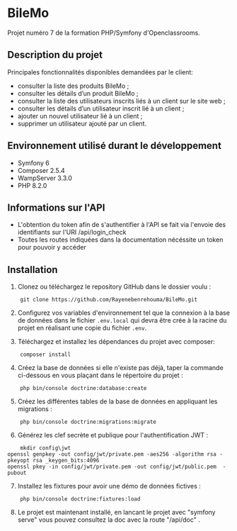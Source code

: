 # BileMo
Projet numéro 7 de la formation PHP/Symfony d'Openclassrooms.

## Description du projet

Principales fonctionnalités disponibles demandées par le client:

  * consulter la liste des produits BileMo ;
  * consulter les détails d’un produit BileMo ;
  * consulter la liste des utilisateurs inscrits liés à un client sur le site web ;
  * consulter les détails d’un utilisateur inscrit lié à un client ;
  * ajouter un nouvel utilisateur lié à un client ;
  * supprimer un utilisateur ajouté par un client.
  
## Environnement utilisé durant le développement
* Symfony 6
* Composer 2.5.4
* WampServer 3.3.0
* PHP 8.2.0

## Informations sur l'API
* L'obtention du token afin de s'authentifier à l'API se fait via l'envoie des identifiants sur l'URI /api/login_check
* Toutes les routes indiquées dans la documentation nécéssite un token pour pouvoir y accéder

## Installation
1. Clonez ou téléchargez le repository GitHub dans le dossier voulu :
```
    git clone https://github.com/Rayenebenrehouma/BileMo.git
```
2. Configurez vos variables d'environnement tel que la connexion à la base de données dans le fichier `.env.local` qui devra être crée à la racine du projet en réalisant une copie du fichier `.env`.

3. Téléchargez et installez les dépendances du projet avec composer:
```
    composer install
```
4. Créez la base de données si elle n'existe pas déjà, taper la commande ci-dessous en vous plaçant dans le répertoire du projet :
```
    php bin/console doctrine:database:create
```
5. Créez les différentes tables de la base de données en appliquant les migrations :
```
    php bin/console doctrine:migrations:migrate
```
6. Générez les clef secrète et publique pour l'authentification JWT :
```
    mkdir config\jwt
openssl genpkey -out config/jwt/private.pem -aes256 -algorithm rsa -pkeyopt rsa _keygen_bits:4096
openssl pkey -in config/jwt/private.pem -out config/jwt/public.pem  -pubout
```
7. Installez les fixtures pour avoir une démo de données fictives :
```
    php bin/console doctrine:fixtures:load
```
8. Le projet est maintenant installé, en lancant le projet avec "symfony serve" vous pouvez consultez la doc avec la route "/api/doc" .  
